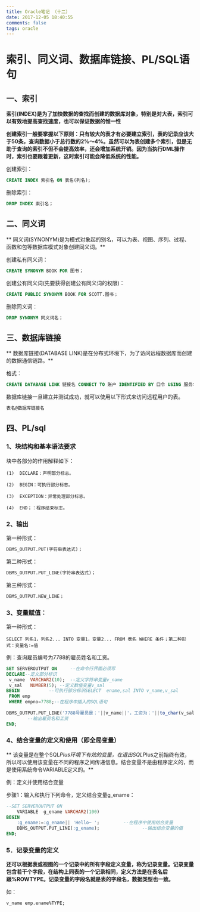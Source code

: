 ```yaml
---
title: Oracle笔记 （十二）
date: 2017-12-05 18:40:55
comments: false
tags: oracle
---
```

# 索引、同义词、数据库链接、PL/SQL语句

## 一、索引

**索引(INDEX)是为了加快数据的查找而创建的数据库对象，特别是对大表，索引可以有效地提高查找速度，也可以保证数据的惟一性**

**创建索引一般要掌握以下原则：只有较大的表才有必要建立索引，表的记录应该大于50条，查询数据小于总行数的2%～4%。虽然可以为表创建多个索引，但是无助于查询的索引不但不会提高效率，还会增加系统开销。因为当执行DML操作时，索引也要跟着更新，这时索引可能会降低系统的性能。**

创建索引：  
```SQL
CREATE INDEX 索引名 ON 表名(列名);
```

删除索引：
```SQL
DROP INDEX 索引名；
```

## 二、同义词

**   同义词(SYNONYM)是为模式对象起的别名，可以为表、视图、序列、过程、函数和包等数据库模式对象创建同义词。**

创建私有同义词：
```SQL
CREATE SYNONYM BOOK FOR 图书；
```

创建公有同义词(先要获得创建公有同义词的权限)：
```SQL
CREATE PUBLIC SYNONYM BOOK FOR SCOTT.图书；
```

删除同义词：
```SQL
DROP SYNONYM 同义词名；
```

## 三、数据库链接
 ** 数据库链接(DATABASE LINK)是在分布式环境下，为了访问远程数据库而创建的数据通信链路。**

格式：
```SQL
CREATE DATABASE LINK 链接名 CONNECT TO 账户 IDENTIFIED BY 口令 USING 服务名;
```
数据库链接一旦建立并测试成功，就可以使用以下形式来访问远程用户的表。
```SQL
表名@数据库链接名
```

## 四、PL/sql

### 1、块结构和基本语法要求

块中各部分的作用解释如下：
```
(1)  DECLARE：声明部分标志。

(2)  BEGIN：可执行部分标志。

(3)  EXCEPTION：异常处理部分标志。

(4)  END；：程序结束标志。
```
### 2、输出

第一种形式：
```SQL
DBMS_OUTPUT.PUT(字符串表达式)；
```
第二种形式：
```SQL
DBMS_OUTPUT.PUT_LINE(字符串表达式)；
```
第三种形式：
```SQL
DBMS_OUTPUT.NEW_LINE；
```
### 3、变量赋值：

第一种形式：
```
SELECT 列名1，列名2... INTO 变量1，变量2... FROM 表名 WHERE 条件；第二种形式：变量名:=值
```

例：查询雇员编号为7788的雇员姓名和工资。
```SQL
SET SERVEROUTPUT ON		--在命令行界面必须写
DECLARE--定义部分标识		
 v_name  VARCHAR2(10);	--定义字符串变量v_name		
 v_sal   NUMBER(5);	--定义数值变量v_sal		
BEGIN			--可执行部分标识SELECT	 ename,sal INTO v_name,v_sal 
 FROM emp 
 WHERE empno=7788;--在程序中插入的SQL语句
  		
DBMS_OUTPUT.PUT_LINE('7788号雇员是：'||v_name||'，工资为：'||to_char(v_sal));
		--输出雇员名和工资		
END;	
```
### 4、结合变量的定义和使用（即全局变量）

 **  该变量是在整个SQL*Plus环境下有效的变量，在退出SQL*Plus之前始终有效，所以可以使用该变量在不同的程序之间传递信息。结合变量不是由程序定义的，而是使用系统命令VARIABLE定义的。**

例：定义并使用结合变量

步骤1：输入和执行下列命令，定义结合变量g_ename：
```SQL			
--SET SERVEROUTPUT ON 
	VARIABLE  g_ename VARCHAR2(100)		
BEGIN
	:g_ename:=:g_ename|| 'Hello~ ';			--在程序中使用结合变量
	DBMS_OUTPUT.PUT_LINE(:g_ename);                --输出结合变量的值
END;
```
### 5．记录变量的定义
**还可以根据表或视图的一个记录中的所有字段定义变量，称为记录变量。记录变量包含若干个字段，在结构上同表的一个记录相同，定义方法是在表名后跟%ROWTYPE。记录变量的字段名就是表的字段名，数据类型也一致。**

如：
```
v_name emp.ename%TYPE;
```